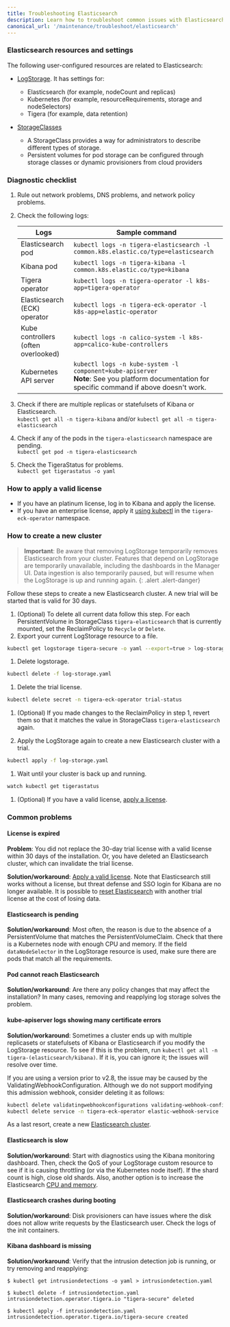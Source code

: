 ```yaml
---
title: Troubleshooting Elasticsearch
description: Learn how to troubleshoot common issues with Elasticsearch.
canonical_url: '/maintenance/troubleshoot/elasticsearch'
---
```


### Elasticsearch resources and settings

The following user-configured resources are related to Elasticsearch:

- [LogStorage]({{site.baseurl}}/reference/installation/api#operator.tigera.io/v1.LogStorage). It has settings for:
  - Elasticsearch (for example, nodeCount and replicas)
  - Kubernetes (for example, resourceRequirements, storage and nodeSelectors)
  - Tigera (for example, data retention)

- [StorageClasses]({{site.baseurl}}/getting-started/create-storage)
  - A StorageClass provides a way for administrators to describe different types of storage.
  - Persistent volumes for pod storage can be configured through storage classes or dynamic provisioners from cloud providers

### Diagnostic checklist

1. Rule out network problems, DNS problems, and network policy problems.
1. Check the following logs:

   | Logs                                | Sample command                                               |
   | ----------------------------------- | ------------------------------------------------------------ |
   | Elasticsearch pod                   | `kubectl logs -n tigera-elasticsearch -l common.k8s.elastic.co/type=elasticsearch` |
   | Kibana pod                          | `kubectl logs -n tigera-kibana -l common.k8s.elastic.co/type=kibana` |
   | Tigera operator                     | `kubectl logs -n tigera-operator -l k8s-app=tigera-operator` |
   | Elasticsearch (ECK) operator        | `kubectl logs -n tigera-eck-operator -l k8s-app=elastic-operator` |
   | Kube controllers (often overlooked) | `kubectl logs -n calico-system -l k8s-app=calico-kube-controllers` |
   | Kubernetes API server               | `kubectl logs -n kube-system -l component=kube-apiserver`<br />**Note**: See you platform documentation for specific command if above doesn't work. |
1. Check if there are multiple replicas or statefulsets of Kibana or Elasticsearch.  
   `kubectl get all -n tigera-kibana` and/or `kubectl get all -n tigera-elasticsearch`
1. Check if any of the pods in the `tigera-elasticsearch` namespace are pending.  
   `kubectl get pod -n tigera-elasticsearch`
1. Check the TigeraStatus for problems.  
   `kubectl get tigerastatus -o yaml`

### How to apply a valid license
- If you have an platinum license, log in to Kibana and apply the license.
- If you have an enterprise license, apply it [using kubectl](https://www.elastic.co/guide/en/cloud-on-k8s/1.3/k8s-licensing.html) in the `tigera-eck-operator` namespace.

### How to create a new cluster
> **Important**: Be aware that removing LogStorage temporarily removes Elasticsearch from your cluster. Features that depend on LogStorage are temporarily unavailable, including the dashboards in the Manager UI. Data ingestion is also temporarily paused, but will resume when the LogStorage is up and running again.
{: .alert .alert-danger}
   
Follow these steps to create a new Elasticsearch cluster. A new trial will be started that is valid for 30 days.
1. (Optional) To delete all current data follow this step. For each PersistentVolume in StorageClass `tigera-elasticsearch` that is currently mounted, set the ReclaimPolicy to `Recycle` or `Delete`.
1. Export your current LogStorage resource to a file.
```bash
kubectl get logstorage tigera-secure -o yaml --export=true > log-storage.yaml
```

1. Delete logstorage.
```bash
kubectl delete -f log-storage.yaml
```

1. Delete the trial license.
```bash
kubectl delete secret -n tigera-eck-operator trial-status
```

1. (Optional) If you made changes to the ReclaimPolicy in step 1, revert them so that it matches the value in StorageClass `tigera-elasticsearch` again.

1. Apply the LogStorage again to create a new Elasticsearch cluster with a trial.
```bash
kubectl apply -f log-storage.yaml
```

1. Wait until your cluster is back up and running.
```bash
watch kubectl get tigerastatus
```

1. (Optional) If you have a valid license, [apply a license](#how-to-apply-a-valid-license).

### Common problems

#### License is expired
**Problem**: You did not replace the 30-day trial license with a valid license within 30 days of the installation. Or, you have deleted an Elasticsearch cluster, which can invalidate the trial license.

**Solution/workaround**: [Apply a valid license](#how-to-apply-a-valid-license). Note that Elasticsearch still works without a license, 
but threat defense and SSO login for Kibana are no longer available. It is possible to [reset Elasticsearch](#how-to-create-a-new-cluster) with another trial license 
at the cost of losing data.

#### Elasticsearch is pending

**Solution/workaround**: Most often, the reason is due to the absence of a PersistentVolume that matches the PersistentVolumeClaim. Check that there is a Kubernetes node with enough CPU and memory. If the field `dataNodeSelector` in  the LogStorage resource is used, make sure there are pods that match all the requirements.

#### Pod cannot reach Elasticsearch

**Solution/workaround**: Are there any policy changes that may affect the installation? In many cases, removing and reapplying log storage solves the problem.

#### kube-apiserver logs showing many certificate errors

**Solution/workaround**: Sometimes a cluster ends up with multiple replicasets or statefulsets of Kibana or Elasticsearch if you modify the LogStorage resource. To see if this is the problem, run `kubectl get all -n tigera-(elasticsearch/kibana)`. If it is, you can ignore it; the issues will resolve over time.

If you are using a version prior to v2.8, the issue may be caused by the ValidatingWebhookConfiguration. Although we do not support modifying this admission webhook, consider deleting it as follows:

```bash
kubectl delete validatingwebhookconfigurations validating-webhook-configuration
kubectl delete service -n tigera-eck-operator elastic-webhook-service
```

As a last resort, create a new [Elasticsearch cluster](#how-to-create-a-new-cluster).

#### Elasticsearch is slow 

**Solution/workaround**: Start with diagnostics using the Kibana monitoring dashboard. Then, check the QoS of your LogStorage custom resource to see if it is causing throttling (or via the Kubernetes node itself). If the shard count is high, close old shards. Also, another option is to increase the Elasticsearch [CPU and memory]({{site.baseurl}}/reference/installation/api#operator.tigera.io/v1.LogStorageSpec).

#### Elasticsearch crashes during booting

**Solution/workaround**: Disk provisioners can have issues where the disk does not allow write requests by the Elasticsearch user. Check the logs of the init containers.

#### Kibana dashboard is missing

**Solution/workaround**: Verify that the intrusion detection job is running, or try removing and reapplying: 

```
$ kubectl get intrusiondetections -o yaml > intrusiondetection.yaml

$ kubectl delete -f intrusiondetection.yaml 
intrusiondetection.operator.tigera.io "tigera-secure" deleted  
         
$ kubectl apply -f intrusiondetection.yaml 
intrusiondetection.operator.tigera.io/tigera-secure created
```
